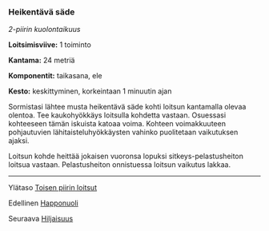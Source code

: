 ### Heikentävä säde

*2-piirin kuolontaikuus*

**Loitsimisviive:** 1 toiminto

**Kantama:** 24 metriä

**Komponentit:** taikasana, ele

**Kesto:** keskittyminen, korkeintaan 1 minuutin ajan

Sormistasi lähtee musta heikentävä säde kohti loitsun kantamalla olevaa olentoa. Tee kaukohyökkäys loitsulla kohdetta vastaan. Osuessasi kohteeseen tämän iskuista katoaa voima. Kohteen voimakkuuteen pohjautuvien lähitaisteluhyökkäysten vahinko puolitetaan vaikutuksen ajaksi.

Loitsun kohde heittää jokaisen vuoronsa lopuksi sitkeys-pelastusheiton loitsua vastaan. Pelastusheiton onnistuessa loitsun vaikutus lakkaa.	

----

Ylätaso [Toisen piirin loitsut](2_piirin_loitsut.md)

Edellinen [Happonuoli](Happonuoli.md)

Seuraava [Hiljaisuus](Hiljaisuus.md)
